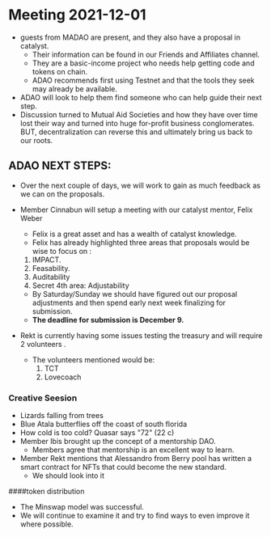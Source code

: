 # Meeting 2021-12-01

* guests from MADAO are present, and they also have a proposal in catalyst.  
  * Their information can be found in our Friends and Affiliates channel.  
  * They are a basic-income project who needs help getting code and tokens on chain.  
  * ADAO recommends first using Testnet and that the tools they seek may already be available.
* ADAO will look to help them find someone who can help guide their next step.
* Discussion turned to Mutual Aid Societies and how they have over time lost their way and turned into huge for-profit business conglomerates.  BUT, decentralization can reverse this and ultimately bring us back to our roots.

## ADAO NEXT STEPS:

* Over the next couple of days, we will work to gain as much feedback as we can on the proposals.  
* Member Cinnabun will setup a meeting with our catalyst mentor, Felix Weber
  *  Felix is a great asset and has a wealth of catalyst knowledge. 
  *  Felix has already highlighted three areas that proposals would be wise to focus on :  
    1.  IMPACT.  
    2.  Feasability.  
    3.  Auditability   
    4.  Secret 4th area: Adjustability      
  * By Saturday/Sunday we should have figured out our proposal adjustments and then spend early next week finalizing for submission.  
  * **The deadline for submission is December 9.**

* Rekt is currently having some issues testing the treasury and will require 2 volunteers .  
  * The volunteers mentioned would be: 
    1. TCT 
    2. Lovecoach

### Creative Seesion

* Lizards falling from trees
* Blue Atala butterflies off the coast of south florida
* How cold is too cold? Quasar says "72" (22 c)
* Member Ibis brought up the concept of a mentorship DAO.  
  * Members agree that mentorship is an excellent way to learn.
* Member Rekt mentions that Alessandro from Berry pool has written a smart contract for NFTs that could become the new standard.  
  * We should look into it
 
####token distribution

* The Minswap model was successful. 
* We will continue to examine it and try to find ways to even improve it where possible.
